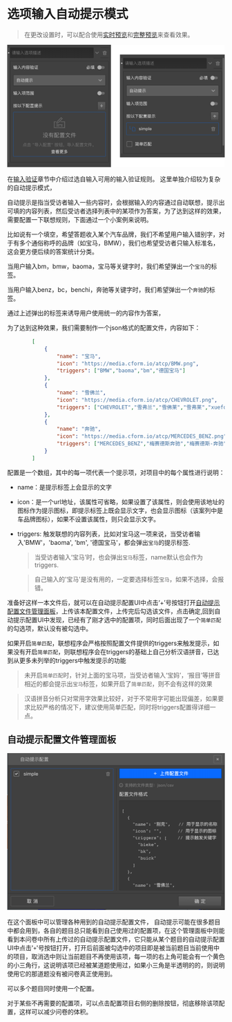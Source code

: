 # 选项输入自动提示模式
> 在更改设置时，可以配合使用[实时预览](../preview/realtime.md)和[完整预览](../preview/full.md)来查看效果。

<img src='./images/auto-complete-1.png'/>

在[输入验证](./input-validation.md)章节中介绍过选自输入可用的输入验证规则。
这里单独介绍较为复杂的自动提示模式，

自动提示是指当受访者输入一些内容时，会根据输入的内容通过自动联想，提示出可填的内容列表，然后受访者选择列表中的某项作为答案，为了达到这样的效果，需要配置一下联想规则，下面通过一个小案例来说明。

比如说有一个填空，希望答题收入某个汽车品牌，我们不希望用户输入错别字，对于有多个通俗称呼的品牌（如宝马，BMW），我们也希望受访者只输入标准名，这会更方便后续的答案统计分类。

当用户输入bm，bmw，baoma，宝马等关键字时，我们希望弹出一个`宝马`的标签。

当用户输入benz，bc，benchi，奔驰等关键字时，我们希望弹出一个`奔驰`的标签。

通过上述弹出的标签来诱导用户使用统一的内容作为答案，

为了达到这种效果，我们需要制作一个json格式的配置文件，内容如下：

```json
        [
            {
                "name": "宝马",
                "icon": "https://media.cform.io/atcp/BMW.png",
                "triggers": ["BMW","baoma","bm","德国宝马"]
            },
            {
                "name": "雪佛兰",
                "icon": "https://media.cform.io/atcp/CHEVROLET.png",
                "triggers": ["CHEVROLET","雪弗兰","雪佛莱","雪弗莱","xuefolan","xfl"]
            },
            {
                "name": "奔驰",
                "icon": "https://media.cform.io/atcp/MERCEDES_BENZ.png",
                "triggers": ["MERCEDES_BENZ","梅赛德斯奔驰","梅赛德斯-奔驰","梅赛德斯","benchi","bc","BENZ","平治"]
            }
        ]
```
配置是一个数组，其中的每一项代表一个提示项，对项目中的每个属性进行说明：

+ name：是提示标签上会显示的文字
+ icon：是一个url地址，该属性可省略，如果设置了该属性，则会使用该地址的图标作为提示图标，即提示标签上既会显示文字，也会显示图标（该案列中是车品牌图标），如果不设置该属性，则只会显示文字。
+ triggers: 触发联想的内容列表，比如对宝马这一项来说，当受访者输入'BMW'，'baoma', 'bm', '德国宝马'，都会弹出`宝马`的提示标签.
    > 当受访者输入‘宝马’时，也会弹出`宝马`标签，name默认也会作为triggers.

    > 自己输入的'宝马'是没有用的，一定要选择标签`宝马`，如果不选择，会报错。

准备好这样一本文件后，就可以在自动提示配置UI中点击‘+’号按钮打开[自动提示配置文件管理面板](#自动提示配置文件管理面板)，上传该本配置文件，上传完后勾选该文件，点击确定,回到自动提示配置UI中发现，已经有了刚才选中的配置项，同时后面出现了一个`简单匹配`的勾选项，默认没有被勾选中。

如果开启`简单匹配`，联想程序会严格按照配置文件提供的triggers来触发提示，如果没有开启`简单匹配`，则联想程序会在triggers的基础上自己分析汉语拼音，已达到从更多未列举的triggers中触发提示的功能

> 未开启`简单匹配`时，针对上面的宝马项，当受访者输入‘宝妈’，‘报目’等拼音相近的都会提示出`宝马`标签，如果开启了`简单匹配`，则不会有这样的效果

> 汉语拼音分析只对常用字效果比较好，对于不常用字可能出现偏差，如果要求比较严格的情况下，建议使用简单匹配，同时将triggers配置得详细一点。


## 自动提示配置文件管理面板

<img src='./images/auto-complete-2.png' />

在这个面板中可以管理各种用到的自动提示配置文件，
自动提示可能在很多题目中都会用到，各自的题目总只能看到自己使用过的配置项，在这个管理面板中则能看到本问卷中所有上传过的自动提示配置文件，它只能从某个题目的自动提示配置UI中点击'`+`'号按钮打开，打开后前面被勾选中的项目即是被当前题目当前使用中的项目，取消选中则让当前题目不再使用该项，每一项的右上角可能会有一个黄色的小三角行，这说明该项已经被某道题使用过，如果小三角是半透明的的，则说明使用它的那道题没有被问卷真正使用到。

可以多个题目同时使用一个配置。

对于某些不再需要的配置项，可以点击配置项目右侧的删除按钮，彻底移除该项配置，这样可以减少问卷的体积。


